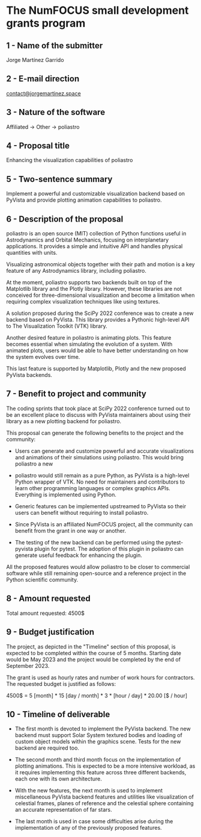 The NumFOCUS small development grants program
=============================================

1 - Name of the submitter
---------------------

Jorge Martínez Garrido


2 - E-mail direction
--------------------

contact@jorgemartinez.space


3 - Nature of the software
--------------------------

Affiliated -> Other -> poliastro


4 - Proposal title
------------------

Enhancing the visualization capabilities of poliastro


5 - Two-sentence summary
------------------------

Implement a powerful and customizable visualization backend based on PyVista and
provide plotting animation capabilities to poliastro.


6 - Description of the proposal
-------------------------------

poliastro is an open source (MIT) collection of Python functions useful in
Astrodynamics and Orbital Mechanics, focusing on interplanetary applications. It
provides a simple and intuitive API and handles physical quantities with units.

Visualizing astronomical objects together with their path and motion is a key
feature of any Astrodynamics library, including poliastro.

At the moment, poliastro supports two backends built on top of the Matplotlib
library and the Plotly library. However, these libraries are not conceived for
three-dimensional visualization and become a limitation when requiring complex
visualization techniques like using textures.

A solution proposed during the SciPy 2022 conference was to create a new backend
based on PyVista. This library provides a Pythonic high-level API to The
Visualization Toolkit (VTK) library.

Another desired feature in poliastro is animating plots. This feature becomes
essential when simulating the evolution of a system. With animated plots, users
would be able to have better understanding on how the system evolves over time.

This last feature is supported by Matplotlib, Plotly and the new proposed
PyVista backends.


7 - Benefit to project and community
-------------------------------------

The coding sprints that took place at SciPy 2022 conference turned out to be an
excellent place to discuss with PyVista maintainers about using their library as
a new plotting backend for poliastro.
 
This proposal can generate the following benefits to the project and the
community:

* Users can generate and customize powerful and accurate visualizations and
  animations of their simulations using poliastro. This would bring poliastro a
  new 

* poliastro would still remain as a pure Python, as PyVista is a high-level
  Python wrapper of VTK. No need for maintainers and contributors to learn other
  programming languages or complex graphics APIs. Everything is implemented
  using Python.

* Generic features can be implemented upstreamed to PyVista so their users can
  benefit without requiring to install poliastro.
  
* Since PyVista is an affiliated NumFOCUS project, all the community can benefit
  from the grant in one way or another.

* The testing of the new backend can be performed using the pytest-pyvista
  plugin for pytest. The adoption of this plugin in poliastro can generate
  useful feedback for enhancing the plugin.

All the proposed features would allow poliastro to be closer to commercial
software while still remaining open-source and a reference project in the Python
scientific community.


8 - Amount requested
--------------------

Total amount requested: 4500$


9 - Budget justification
------------------------

The project, as depicted in the "Timeline" section of this proposal, is expected
to be completed within the course of 5 months. Starting date would be May 2023
and the project would be completed by the end of September 2023.

The grant is used as hourly rates and number of work hours for contractors. The
requested budget is justified as follows:

4500$ = 5 [month] * 15 [day / month] *  3 * [hour / day] * 20.00 [$ / hour] 


10 - Timeline of deliverable
-----------------------------

* The first month is devoted to implement the PyVista backend. The new backend
  must support Solar System textured bodies and loading of custom object models
  within the graphics scene. Tests for the new backend are required too.

* The second month and third month focus on the implementation of plotting
  animations. This is expected to be a more intensive workload, as it requires
  implementing this feature across three different backends, each one with its
  own architecture.

* With the new features, the next month is used to implement miscellaneous
  PyVista backend features and utilities like visualization of celestial frames,
  planes of reference and the celestial sphere containing an accurate
  representation of far stars.

* The last month is used in case some difficulties arise during the
  implementation of any of the previously proposed features.
